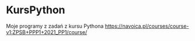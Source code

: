 # KursPython
Moje programy z zadań z kursu Pythona https://navoica.pl/courses/course-v1:ZPSB+PPP1+2021_PP1/course/
